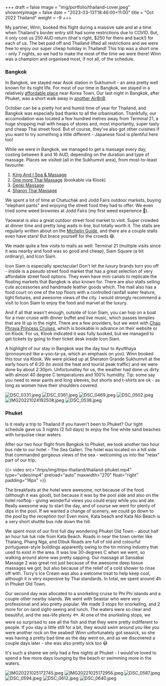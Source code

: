 +++
draft = false
image = "img/portfolio/thailand-cover.jpeg"
showonlyimage = false
date = "2023-03-13T18:46:00+11:00"
title = "Oct 2022 Thailand"
weight = -9
+++

My partner, Winn, booked this flight during a massive sale and at a time when Thailand's border entry still had some restrictions due to COVID. But, it only cost us 250 AUD return (that's right, $250 for there and back!) for each of us. The bet paid off and Thailand lifted all restrictions and we were free to enjoy our super cheap holiday in Thailand! This trip was a short one - only 7 nights, so we had to make the most of the time we were there! Winn was a champion and organised most, if not all, of the schedule.
<!--more-->

### Bangkok

In Bangkok, we stayed near Asok station in Sukhumvit - an area pretty well known for its night life. For most of our time in Bangkok, we stayed in a relatively [affordable place](https://www.airbnb.com.au/rooms/53240476) near Korea Town. Our last night in Bangkok, after Phuket, was a short walk away in [another AirBnB](https://www.airbnb.com.au/rooms/556001634880714775).

October can be a pretty hot and humid time of year for Thailand, and Bangkok was especially bad thanks to all the urbanisation. Thankfully, our accomodation was located a few hundred metres away from Terminal 21, a huge shopping mall with heaps of stores and, most importantly, super tasty and cheap Thai street food. But of course, they've also got other cuisines if you want to try something a little different - Japanese food is plentiful here too!

While we were in Bangkok, we managed to get a massage every day, costing between 8 and 16 AUD, depending on the duration and type of massage. Places we visited (all in the Sukhumvit area), from most-to-least favourite:

1. [King And I Spa & Massage](https://goo.gl/maps/fhbcNjxmVtpBHPg38)
2. [One more Thai Massage](https://goo.gl/maps/pB9SBcAxg8YHNF3c8) (bookable via Klook)
3. [Genki Massage](https://goo.gl/maps/kwRuGUPe2gJUeShb8)
4. [Sharon Thai Massage](https://goo.gl/maps/Ntc8kQBSthX8K4NQA)

We spent a lot of time at Chatuchak and Jodd Fairs outdoor markets, buying "elephant pants" and enjoying the street food they had to offer. We even tried some weed brownies at Jodd Fairs (my first weed experience 🌿).

Yaowarat is also a great outdoor street food market to visit. Super crowded at dinner time and pretty long waits in line, but totally worth it. The stalls are regularly written about on the [Michelin Guide](https://guide.michelin.com/th/en/article/dining-out/five-incredible-street-food-stalls-in-yaowarat-s-chinatown), and there are a couple stalls even have stars! But brace yourself for the crowds 😅.

We made quite a few visits to malls as well: Terminal 21 (multiple visits since it was nearby and food was so good and cheap), Siam Square (a bit ordinary), and Icon Siam.

Icon Siam is especially spectacular! Don't let the luxury brands turn you off - inside is a pseudo street food market that has a great selection of very affordable street food options. They even have mini canals to replicate the floating markets that Bangkok is also known for. There are also stalls selling cute accessories and handmade leather goods which. The mall also has a food court on one of the top floors with a controlled rainfall water feature, light fixtures, and awesome views of the city. I would strongly recommend a visit to Icon Siam to enjoy the food and marvel at the luxury.

And if all that wasn't enough, outside of Icon Siam, you can hop on a boat for a river cruise with dinner buffet and live music, which passes temples that are lit up in the night. There are a few providers, but we went with [Chao Phraya Princess Cruises](https://chaophrayacruise.com/en/), which is bookable in advance on their website or on Klook. For us, Klook indicated it was fully booked, but we managed to get tickets by going to their ticket desk inside Icon Siam.

A highlight of our stay in Bangkok was the day tour to Ayutthaya (pronounced like a-yoo-ta-ya, which an emphasis on yoo). Winn booked this tour via Klook. We were picked up at Sheraton Grande Sukhumvit at the early hours of 6:20 (to avoid the heat and tourist peak traffic) and we were done by about 2:30pm. Unfortunatley for us, the weather had done us dirty with almost 40 degree C temperatures and 100% humidity. Tip: some say you need to wear pants and long sleeves, but shorts and t-shirts are ok - as long as women have their shoulders covered.

![DSC_0331.jpeg](/trips/img/trips-thailand/DSC_0331.jpeg "gallery")
![DSC_0361.jpeg](/trips/img/trips-thailand/DSC_0361.jpeg "gallery")
![DSC_0469.jpeg](/trips/img/trips-thailand/DSC_0469.jpeg "gallery")
![DSC_0502.jpeg](/trips/img/trips-thailand/DSC_0502.jpeg "gallery")
![IMG20221024192508.jpeg](/trips/img/trips-thailand/IMG20221024192508.jpeg "gallery")
![DSC_0538.jpeg](/trips/img/trips-thailand/DSC_0538.jpeg "gallery")

### Phuket

Is it really a trip to Thailand if you haven't been to Phuket? Our tight schedule gave us 3 nights (2 full days) to enjoy the fine white sand beaches with turquoise clear waters.

After our two hour flight from Bangkok to Phuket, we took another two hour bus ride to our hotel - The Sea Galleri. The hotel was located on a hill side that commanded gorgeous views of the sea - welcoming us into the "relax" part of our trip.

{{< video src="/trips/img/trips-thailand/thailand-phuket.mp4" type="video/mp4" preload="auto" maxwidth="270" float="right" padding="16px" >}}

The breakfasts at the hotel were awesome, not because of the food (although it was good), but because it was by the pool side and also on the hotel rooftop - giving wonderful views you could enjoy while you and ate. Really awesome way to start the day, and of course we went for plenty of dips in the pool. If we wanted a change of scenery, we could go down to the pool by the reception too! Even more, Kata beach and Kata Noi Beach is a very short shuttle bus ride down the hill.

We spent most of our first full day wondering Phuket Old Town - about half an hour tuk tuk ride from Kata Beach. Roads in near the town center like Thalang, Phang Nga, and Dibuk Roads are full of old and colourful portuguese-style buildings apparently owing to the tin mining industry that used to exist in the area. It was low 30-degrees C when we went, so walking around alone was pretty sapping. Our massage at Sansabai Massage 2 was great not just because of the awesome deep tissue massages we got, but also because of the relief of a cold shower to rinse off with. Torry's Ice Cream was also a welcome treat to help keep cool, although it is very expensive by Thai standards. In total, we spent around 4h in Phuket Old Town.

Our second day was allocated to a snorkeling cruise to Phi Phi islands and a couple other nearby islands. We went with Seastar who were very professional and also pretty popular. We made 3 stops for snorkeling, and 2 more for on-land sight-seeing and lunch. The waters were so clear and beautiful, and the sea-life plenty 🐟. At one of the snorkeling stops, we were so surprised to see all the fish and that they were pretty indifferent to people. If you stay a little still for a bit, they would swim around you like you were another rock on the seabed! Winn unfortunately got seasick, so she was having a pretty bad time as the day went on, and as we discovered a couple days later - she was also pretty sick too 😷

It's such a shame we only had a few nights at Phuket - I would've loved to spend a few more days lounging by the beach or swimming more in the waters.

![IMG20221025172745.jpeg](/trips/img/trips-thailand/IMG20221025172745.jpeg "gallery")
![IMG20221025172956.jpeg](/trips/img/trips-thailand/IMG20221025172956.jpeg "gallery")
![DSC_0587.jpeg](/trips/img/trips-thailand/DSC_0587.jpeg "gallery")
![DSC_0594.jpeg](/trips/img/trips-thailand/DSC_0594.jpeg "gallery")
![DSC_0612.jpeg](/trips/img/trips-thailand/DSC_0612.jpeg "gallery")
![DSC_0640.jpeg](/trips/img/trips-thailand/DSC_0640.jpeg "gallery")